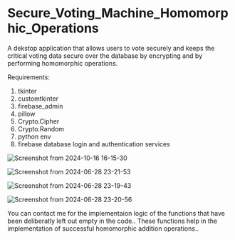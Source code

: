 # Secure_Voting_Machine_Homomorphic_Operations
A dekstop application that allows users to vote securely and keeps the critical voting data secure over the database by encrypting and by performing homomorphic operations.

Requirements:

1. tkinter
2. customtkinter
3. firebase_admin
4. pillow
5. Crypto.Cipher
6. Crypto.Random
7. python env
8. firebase database login and authentication services

![Screenshot from 2024-10-16 16-15-30](https://github.com/user-attachments/assets/9e456349-3781-44fd-a9ac-bba7781c35c5)

![Screenshot from 2024-06-28 23-21-53](https://github.com/user-attachments/assets/9648e98f-72f3-4d6f-87b4-1cf5c81c8eb7)

![Screenshot from 2024-06-28 23-19-43](https://github.com/user-attachments/assets/907de8f9-c5c5-491b-9046-f954eb340267)

![Screenshot from 2024-06-28 23-20-56](https://github.com/user-attachments/assets/fee5f977-80b1-497c-a08e-4fc79504d69a)

You can contact me for the implementaion logic of the functions that have been deliberatly left out empty in the code.. These functions help in the implementation of successful homomorphic addition operations.. 


